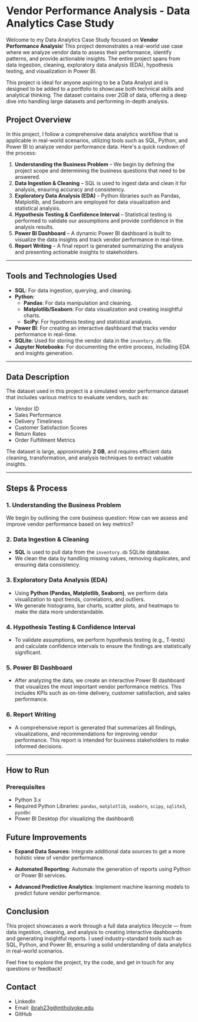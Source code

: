 # Vendor Performance Analysis - Data Analytics Case Study

Welcome to my Data Analytics Case Study focused on **Vendor Performance Analysis**! This project demonstrates a real-world use case where we analyze vendor data to assess their performance, identify patterns, and provide actionable insights. The entire project spans from data ingestion, cleaning, exploratory data analysis (EDA), hypothesis testing, and visualization in Power BI.

This project is ideal for anyone aspiring to be a Data Analyst and is designed to be added to a portfolio to showcase both technical skills and analytical thinking. The dataset contains over 2GB of data, offering a deep dive into handling large datasets and performing in-depth analysis.

## Project Overview

In this project, I follow a comprehensive data analytics workflow that is applicable in real-world scenarios, utilizing tools such as SQL, Python, and Power BI to analyze vendor performance data. Here's a quick rundown of the process:

1. **Understanding the Business Problem** – We begin by defining the project scope and determining the business questions that need to be answered.
2. **Data Ingestion & Cleaning** – SQL is used to ingest data and clean it for analysis, ensuring accuracy and consistency.
3. **Exploratory Data Analysis (EDA)** – Python libraries such as Pandas, Matplotlib, and Seaborn are employed for data visualization and statistical analysis.
4. **Hypothesis Testing & Confidence Interval** – Statistical testing is performed to validate our assumptions and provide confidence in the analysis results.
5. **Power BI Dashboard** – A dynamic Power BI dashboard is built to visualize the data insights and track vendor performance in real-time.
6. **Report Writing** – A final report is generated summarizing the analysis and presenting actionable insights to stakeholders.



---

## Tools and Technologies Used

- **SQL**: For data ingestion, querying, and cleaning.
- **Python**:
  - **Pandas**: For data manipulation and cleaning.
  - **Matplotlib/Seaborn**: For data visualization and creating insightful charts.
  - **SciPy**: For hypothesis testing and statistical analysis.
- **Power BI**: For creating an interactive dashboard that tracks vendor performance in real-time.
- **SQLite**: Used for storing the vendor data in the `inventory.db` file.
- **Jupyter Notebooks**: For documenting the entire process, including EDA and insights generation.

---

## Data Description

The dataset used in this project is a simulated vendor performance dataset that includes various metrics to evaluate vendors, such as:

- Vendor ID
- Sales Performance
- Delivery Timeliness
- Customer Satisfaction Scores
- Return Rates
- Order Fulfillment Metrics

The dataset is large, approximately **2 GB**, and requires efficient data cleaning, transformation, and analysis techniques to extract valuable insights.

---

## Steps & Process

### 1. **Understanding the Business Problem**
We begin by outlining the core business question: How can we assess and improve vendor performance based on key metrics?

### 2. **Data Ingestion & Cleaning**
- **SQL** is used to pull data from the `inventory.db` SQLite database.
- We clean the data by handling missing values, removing duplicates, and ensuring data consistency.

### 3. **Exploratory Data Analysis (EDA)**
- Using **Python (Pandas, Matplotlib, Seaborn)**, we perform data visualization to spot trends, correlations, and outliers.
- We generate histograms, bar charts, scatter plots, and heatmaps to make the data more understandable.

### 4. **Hypothesis Testing & Confidence Interval**
- To validate assumptions, we perform hypothesis testing (e.g., T-tests) and calculate confidence intervals to ensure the findings are statistically significant.

### 5. **Power BI Dashboard**
- After analyzing the data, we create an interactive Power BI dashboard that visualizes the most important vendor performance metrics. This includes KPIs such as on-time delivery, customer satisfaction, and sales performance.

### 6. **Report Writing**
- A comprehensive report is generated that summarizes all findings, visualizations, and recommendations for improving vendor performance. This report is intended for business stakeholders to make informed decisions.

---

## How to Run

### Prerequisites
- Python 3.x
- Required Python Libraries: `pandas`, `matplotlib`, `seaborn`, `scipy`, `sqlite3`, `pyodbc`
- Power BI Desktop (for visualizing the dashboard)

## Future Improvements
- **Expand Data Sources**: Integrate additional data sources to get a more holistic view of vendor performance.

- **Automated Reporting**: Automate the generation of reports using Python or Power BI services.

- **Advanced Predictive Analytics**: Implement machine learning models to predict future vendor performance.

## Conclusion
This project showcases a work through a full data analytics lifecycle — from data ingestion, cleaning, and analysis to creating interactive dashboards and generating insightful reports. I used industry-standard tools such as SQL, Python, and Power BI, ensuring a solid understanding of data analytics in real-world scenarios.

Feel free to explore the project, try the code, and get in touch for any questions or feedback!

## Contact
- LinkedIn
- Email: ibrah23g@mtholyoke.edu
- GitHub
